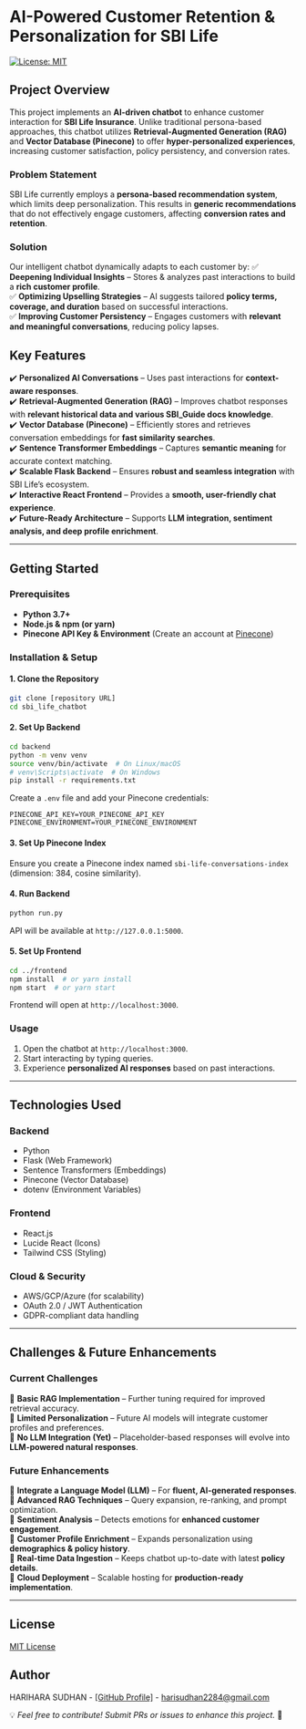 # AI-Powered Customer Retention & Personalization for SBI Life

[![License: MIT](https://img.shields.io/badge/License-MIT-yellow.svg)](https://opensource.org/licenses/MIT)

## **Project Overview**
This project implements an **AI-driven chatbot** to enhance customer interaction for **SBI Life Insurance**. Unlike traditional persona-based approaches, this chatbot utilizes **Retrieval-Augmented Generation (RAG)** and **Vector Database (Pinecone)** to offer **hyper-personalized experiences**, increasing customer satisfaction, policy persistency, and conversion rates.

### **Problem Statement**
SBI Life currently employs a **persona-based recommendation system**, which limits deep personalization. This results in **generic recommendations** that do not effectively engage customers, affecting **conversion rates and retention**.

### **Solution**
Our intelligent chatbot dynamically adapts to each customer by:
✅ **Deepening Individual Insights** – Stores & analyzes past interactions to build a **rich customer profile**.  
✅ **Optimizing Upselling Strategies** – AI suggests tailored **policy terms, coverage, and duration** based on successful interactions.  
✅ **Improving Customer Persistency** – Engages customers with **relevant and meaningful conversations**, reducing policy lapses.  

## **Key Features**
✔️ **Personalized AI Conversations** – Uses past interactions for **context-aware responses**.  
✔️ **Retrieval-Augmented Generation (RAG)** – Improves chatbot responses with **relevant historical data and various SBI_Guide docs knowledge**.  
✔️ **Vector Database (Pinecone)** – Efficiently stores and retrieves conversation embeddings for **fast similarity searches**.  
✔️ **Sentence Transformer Embeddings** – Captures **semantic meaning** for accurate context matching.  
✔️ **Scalable Flask Backend** – Ensures **robust and seamless integration** with SBI Life’s ecosystem.  
✔️ **Interactive React Frontend** – Provides a **smooth, user-friendly chat experience**.  
✔️ **Future-Ready Architecture** – Supports **LLM integration, sentiment analysis, and deep profile enrichment**.  

---
## **Getting Started**
### **Prerequisites**
- **Python 3.7+**
- **Node.js & npm (or yarn)**
- **Pinecone API Key & Environment** (Create an account at [Pinecone](https://app.pinecone.io/))

### **Installation & Setup**
#### **1. Clone the Repository**
```bash
git clone [repository URL]
cd sbi_life_chatbot
```

#### **2. Set Up Backend**
```bash
cd backend
python -m venv venv
source venv/bin/activate  # On Linux/macOS
# venv\Scripts\activate  # On Windows
pip install -r requirements.txt
```

Create a `.env` file and add your Pinecone credentials:
```plaintext
PINECONE_API_KEY=YOUR_PINECONE_API_KEY
PINECONE_ENVIRONMENT=YOUR_PINECONE_ENVIRONMENT
```

#### **3. Set Up Pinecone Index**
Ensure you create a Pinecone index named `sbi-life-conversations-index` (dimension: 384, cosine similarity).

#### **4. Run Backend**
```bash
python run.py
```
API will be available at `http://127.0.0.1:5000`.

#### **5. Set Up Frontend**
```bash
cd ../frontend
npm install  # or yarn install
npm start  # or yarn start
```
Frontend will open at `http://localhost:3000`.

### **Usage**
1. Open the chatbot at `http://localhost:3000`.
2. Start interacting by typing queries.
3. Experience **personalized AI responses** based on past interactions.

---
## **Technologies Used**
### **Backend**
- Python
- Flask (Web Framework)
- Sentence Transformers (Embeddings)
- Pinecone (Vector Database)
- dotenv (Environment Variables)

### **Frontend**
- React.js
- Lucide React (Icons)
- Tailwind CSS (Styling)

### **Cloud & Security**
- AWS/GCP/Azure (for scalability)
- OAuth 2.0 / JWT Authentication
- GDPR-compliant data handling

---
## **Challenges & Future Enhancements**
### **Current Challenges**
🚧 **Basic RAG Implementation** – Further tuning required for improved retrieval accuracy.  
🚧 **Limited Personalization** – Future AI models will integrate customer profiles and preferences.  
🚧 **No LLM Integration (Yet)** – Placeholder-based responses will evolve into **LLM-powered natural responses**.  

### **Future Enhancements**
🚀 **Integrate a Language Model (LLM)** – For **fluent, AI-generated responses**.  
🚀 **Advanced RAG Techniques** – Query expansion, re-ranking, and prompt optimization.  
🚀 **Sentiment Analysis** – Detects emotions for **enhanced customer engagement**.  
🚀 **Customer Profile Enrichment** – Expands personalization using **demographics & policy history**.  
🚀 **Real-time Data Ingestion** – Keeps chatbot up-to-date with latest **policy details**.  
🚀 **Cloud Deployment** – Scalable hosting for **production-ready implementation**.  

---
## **License**
[MIT License](LICENSE)  

## **Author**
HARIHARA SUDHAN - [[GitHub Profile]](https://github.com/Harihara04sudhan) - harisudhan2284@gmail.com

💡 *Feel free to contribute! Submit PRs or issues to enhance this project.* 🚀

